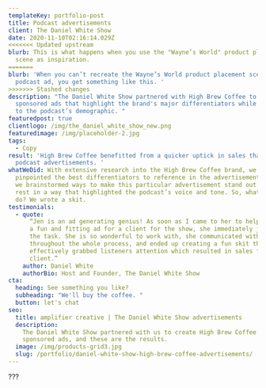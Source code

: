 ```yaml
---
templateKey: portfolio-post
title: Podcast advertisements
client: The Daniel White Show
date: 2020-11-10T02:16:14.029Z
<<<<<<< Updated upstream
blurb: This is what happens when you use the "Wayne’s World" product placement
  scene as inspiration.
=======
blurb: 'When you can’t recreate the Wayne’s World product placement scene in a
  podcast ad, you get something like this. '
>>>>>>> Stashed changes
description: "The Daniel White Show partnered with High Brew Coffee to create
  sponsored ads that highlight the brand's major differentiators while aligning
  to the podcast’s demographic. "
featuredpost: true
clientlogo: /img/the_daniel_white_show_new.png
featuredimage: /img/placeholder-2.jpg
tags:
  - Copy
result: 'High Brew Coffee benefitted from a quicker uptick in sales than other
  podcast advertisements. '
whatWeDid: With extensive research into the High Brew Coffee brand, we first
  pinpointed the best differentiators to reference in the advertisement. Then,
  we brainstormed ways to make this particular advertisement stand out among the
  rest in a way that highlighted the podcast’s voice and tone. So, what did we
  do? We wrote a skit.
testimonials:
  - quote:
      “Jen is an ad generating genius! As soon as I came to her to help create
      a fun and fitting ad for a client for the show, she immediately jumped to
      the task. She is so wonderful to work with, she communicated with me
      throughout the whole process, and ended up creating a fun skit that
      effectively grabbed listeners attention which resulted in sales for the
      client.”
    author: Daniel White
    authorBio: Host and Founder, The Daniel White Show
cta:
  heading: See something you like?
  subheading: "We'll buy the coffee. "
  button: let's chat
seo:
  title: amplifier creative | The Daniel White Show advertisements
  description:
    The Daniel White Show partnered with us to create High Brew Coffee
    sponsored ads, and these are the results.
  image: /img/products-grid3.jpg
  slug: /portfolio/daniel-white-show-high-brew-coffee-advertisements/
---
```


???
